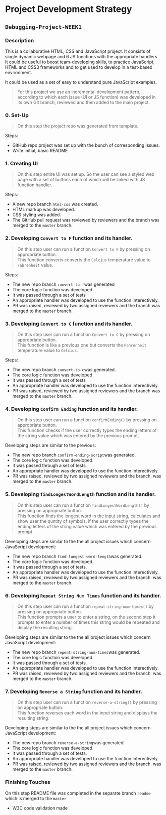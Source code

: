# Project Development Strategy

##  `Debugging-Project-WEEK1`

### Description
This is a collaborative HTML, CSS and JavaScript project. It consists of single dynamic webpage and 6 JS functions with the appropriate handlers.  
It could be useful to boost team-developing skills, to practice JavaScript, HTML and CSS3 frameworks and to get used to develop in a test-based environment.  

It could be used as a set of easy to understand pure JavaScript examples.

> For this project we use an incremental development pattern, according to which each issue (UI or JS function) was developed in its own Git branch, reviewed and then added to the main project.

### 0. Set-Up

> On this step the project repo was generated from template.  

Steps:
- GitHub repo project was set up with the bunch of corresponding issues.
- Write initial, basic README


### 1. Creating UI

> On this step entire UI was set up. So the user can see a styled web page with a set of buttons each of which will be linked with JS function handler.

Steps: 
* A new repo branch ```html-css``` was created.
* HTML markup was developed. 
* CSS styling was added.
* The GitHub pull request was reviewed by reviewers and the branch was merged to the ```master``` branch.  

### 2. Developing ```Convert to F``` function and its handler.

> On this step user can run a function ```Convert to F``` by pressing on appropriate button.  
This function converts converts the ```Celcius``` temperature value to ```Fahrenheit``` value. 

Steps: 
* The new repo branch ```convert-to-f```was generated
* The core logic function was developed
* It was passed through a set of tests
* An appropriate handler was developed to use the function interectively.
* PR was raised, reviewed by two assigned reviewers and the branch 
was merged to the ```master``` branch.


### 3. Developing ```Convert to C``` function and its handler.

> On this step user can run a function ```Convert to C``` by pressing on appropriate button.  
This function is like a previous one but converts the ```Fahrenheit``` temperature value  to ```Celcius```. 

Steps: 
* The new repo branch ```convert-to-c```was generated.
* The core logic function was developed
* It was passed through a set of tests
* An appropriate handler was developed to use the function interectively.
* PR was raised, reviewed by two assigned reviewers and the branch 
was merged to the ```master``` branch.

### 4. Developing ```Confirm Ending``` function and its handler.

> On this step user can run a function ```confirmEnding()``` by pressing on appropriate button.  
This function checks if the user correctly types the ending letters of the string value which was entered by the previous prompt. 

Developing steps are similar to the previous: 
* The new repo branch ```confirm-ending-script```was generated.
* The core logic function was developed.
* It was passed through a set of tests.
* An appropriate handler was developed to use the function interectively.
* PR was raised, reviewed by two assigned reviewers and the branch. 
was merged to the ```master``` branch.

### 5. Developing ```findLongestWordLength``` function and its handler.

> On this step user can run a function ```findLongestWordLength()``` by pressing on appropriate button.  
This function finds the longest word in the input string, calculates and show user the quntity of symbols.  if the user correctly types the ending letters of the string value which was entered by the previous prompt. 

Developing steps are similar to the the all project issues which concern JavaScript development: 
* The new repo branch ```find-longest-word-length```was generated.
* The core logic function was developed.
* It was passed through a set of tests.
* An appropriate handler was developed to use the function interectively.
* PR was raised, reviewed by two assigned reviewers and the branch. 
was merged to the ```master``` branch.

### 6. Developing ```Repeat String Num Times``` function and its handler.

> On this step user can run a function ```repeat-string-num-times()``` by pressing on appropriate button.  
This function prompts a user to enter a string, on the second step it prompts to enter a number of times this string would be repeated and display the resulting string. 

Developing steps are similar to the the all project issues which concern JavaScript development: 
* The new repo branch ```repeat-string-num-times```was generated.
* The core logic function was developed.
* It was passed through a set of tests.
* An appropriate handler was developed to use the function interectively.
* PR was raised, reviewed by two assigned reviewers and the branch. 
was merged to the ```master``` branch.

### 7. Developing ```Reverse a String``` function and its handler.

> On this step user can run a function ```reverse-a-string()``` by pressing on appropriate button.  
This function reverses each word in the input string and displays the resulting string.

Developing steps are similar to the the all project issues which concern JavaScript development: 
* The new repo branch ```reverse-a-string```was generated.
* The core logic function was developed.
* It was passed through a set of tests.
* An appropriate handler was developed to use the function interectively.
* PR was raised, reviewed by two assigned reviewers and the branch. 
was merged to the ```master``` branch.

### Finishing Touches
On this step README file was completed in the separate branch ```readme``` which is merged to the ```master```
* W3C code validation made

